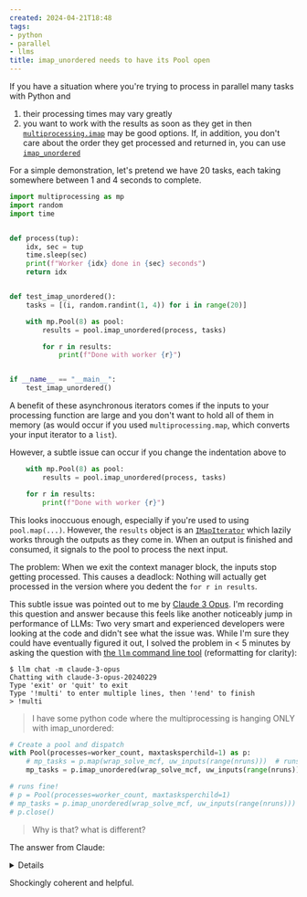 ```yaml
---
created: 2024-04-21T18:48
tags:
- python
- parallel
- llms
title: imap_unordered needs to have its Pool open
---
```


If you have a situation where you're trying to process in parallel many tasks with Python and
1. their processing times may vary greatly
2. you want to work with the results as soon as they get in
then [`multiprocessing.imap`](https://docs.python.org/3/library/multiprocessing.html#multiprocessing.pool.Pool.imap) may be good options. If, in addition, you don't care about the order they get processed and returned in, you can use [`imap_unordered`](https://docs.python.org/3/library/multiprocessing.html#multiprocessing.pool.Pool.imap_unordered)

For a simple demonstration, let's pretend we have 20 tasks, each taking somewhere between 1 and 4 seconds to complete.

```python
import multiprocessing as mp
import random
import time


def process(tup):
    idx, sec = tup
    time.sleep(sec)
    print(f"Worker {idx} done in {sec} seconds")
    return idx


def test_imap_unordered():
    tasks = [(i, random.randint(1, 4)) for i in range(20)]

    with mp.Pool(8) as pool:
        results = pool.imap_unordered(process, tasks)

        for r in results:
            print(f"Done with worker {r}")


if __name__ == "__main__":
    test_imap_unordered()

```

A benefit of these asynchronous iterators comes if the inputs to your processing function are large and you don't want to hold all of them in memory (as would occur if you used `multiprocessing.map`, which converts your input iterator to a `list`). 

However, a subtle issue can occur if you change the indentation above to 
```python
    with mp.Pool(8) as pool:
        results = pool.imap_unordered(process, tasks)

	for r in results:
		print(f"Done with worker {r}")
```
This looks inoccuous enough, especially if you're used to using `pool.map(...)`.  However, the `results` object is an [`IMapIterator`](https://github.com/python/cpython/blob/6d87cb494ba27ef5c2a4a59240a7ed792bb0bcce/Lib/multiprocessing/pool.py#L415) which lazily works through the outputs as they come in. When an output is finished and consumed, it signals to the pool to process the next input.

The problem: When we exit the context manager block, the inputs stop getting processed. This causes a deadlock: Nothing will actually get processed in the version where you dedent the `for r in results`.


This subtle issue was pointed out to me by [Claude 3 Opus](https://www.anthropic.com/claude). I'm recording this question and answer because this feels like another noticeably jump in performance of LLMs: Two very smart and experienced developers were looking at the code and didn't see what the issue was. While I'm sure they could have eventually figured it out, I solved the problem in < 5 minutes by asking the question with [the `llm` command line tool](https://github.com/simonw/llm) (reformatting for clarity):

```
$ llm chat -m claude-3-opus
Chatting with claude-3-opus-20240229
Type 'exit' or 'quit' to exit
Type '!multi' to enter multiple lines, then '!end' to finish
> !multi
```

>  I have some python code where the multiprocessing is hanging ONLY with imap_unordered:
 ```python
 # Create a pool and dispatch
 with Pool(processes=worker_count, maxtasksperchild=1) as p:
	 # mp_tasks = p.map(wrap_solve_mcf, uw_inputs(range(nruns)))  # runs fine!
	 mp_tasks = p.imap_unordered(wrap_solve_mcf, uw_inputs(range(nruns))) # FAILS!

 # runs fine!
 # p = Pool(processes=worker_count, maxtasksperchild=1)
 # mp_tasks = p.imap_unordered(wrap_solve_mcf, uw_inputs(range(nruns)))
 # p.close()

```
> Why is that? what is different?


The answer from Claude:

<details>

The difference between `map` and `imap_unordered` is in how they return the results and how the main process interacts with the worker processes.

1. `map`:
   - `map` blocks until all the tasks are completed and returns the results as a list in the same order as the input iterable.
   - The main process waits for all the worker processes to finish before proceeding.
   - It is suitable when you need all the results at once and in a specific order.

2. `imap_unordered`:
   - `imap_unordered` returns an iterator that yields the results as soon as they are available, in an arbitrary order.
   - The main process can start processing the results as they become available, without waiting for all the tasks to complete.
   - It is suitable when you don't need the results in a specific order and want to start processing them as soon as possible.

The issue with your code using `imap_unordered` is likely related to the fact that you are using a `with` statement to manage the pool. When the `with` block ends, the pool is automatically closed and joined, which means the main process waits for all the worker processes to finish.

However, with `imap_unordered`, the main process needs to actively consume the results from the iterator returned by `imap_unordered`. If you don't consume the results, the worker processes may hang waiting for the main process to retrieve the results.

To fix the issue, you can consume the results from the iterator returned by `imap_unordered`. Here's an example:

```python
with Pool(processes=worker_count, maxtasksperchild=1) as p:
    mp_tasks = p.imap_unordered(wrap_solve_mcf, uw_inputs(range(nruns)))
    results = list(mp_tasks)  # Consume the results from the iterator
```

By converting the iterator returned by `imap_unordered` to a list using `list(mp_tasks)`, you actively consume the results, allowing the worker processes to complete and the pool to be properly closed and joined.

Alternatively, you can use the commented-out code that you mentioned, where you manually manage the pool without using a `with` statement:

```python
p = Pool(processes=worker_count, maxtasksperchild=1)
mp_tasks = p.imap_unordered(wrap_solve_mcf, uw_inputs(range(nruns)))
results = list(mp_tasks)  # Consume the results from the iterator
p.close()
```

In this case, you explicitly close the pool after consuming the results from the iterator.

Remember to handle the results appropriately based on your requirements, whether you need them in a specific order or not.


</details>

Shockingly coherent and helpful.
